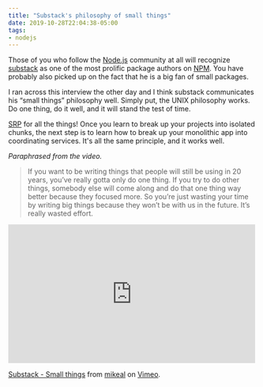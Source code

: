 ```yaml
---
title: "Substack's philosophy of small things"
date: 2019-10-28T22:04:38-05:00
tags:
- nodejs
---
```


<p>
  Those of you who follow the <a href='http://nodejs.org'>Node.js</a> community at all
  will recognize <a href='http://twitter.com/substack'>substack</a> as one of the most prolific
  package authors on <a href='https://npmjs.org/~substack'>NPM</a>.
  You have probably also picked up on the fact that he is a big fan of small packages.
</p>

<p>
  I ran across this interview the other day and I think substack communicates
  his &#8220;small things&#8221; philosophy well. Simply put,
  the UNIX philosophy works. Do one thing, do it well, and it will stand the test of time.
</p>

<p>
  <a href="https://en.wikipedia.org/wiki/Single_responsibility_principle">SRP</a> for all the things!
  Once you learn to break up your projects into isolated chunks, the next step is to learn how to
  break up your monolithic app into coordinating services. It's all the same principle, and it works well.
</p>

<p><em>Paraphrased from the video.</em></p>

<blockquote>
  <p>
    If you want to be writing things that people will still be using in 20 years,
    you&#8217;ve really gotta only do one thing. If you try to do other things, somebody else
    will come along and do that one thing way better because they focused more.
    So you&#8217;re just wasting your time by writing big things because they won&#8217;t be
    with us in the future. It&#8217;s really wasted effort.
  </p>
</blockquote>

<div>
  <iframe src="http://player.vimeo.com/video/56219478"
          width="500"
          height="281"
          frameborder="0"
          webkitAllowFullScreen="webkitAllowFullScreen"
          mozallowfullscreen="mozallowfullscreen"
          allowFullScreen="allowFullScreen"></iframe>
  <p>
    <a href="http://vimeo.com/56219478">Substack - Small things</a>
    from <a href="http://vimeo.com/mikeal">mikeal</a>
    on <a href="http://vimeo.com">Vimeo</a>.
  </p>
</div>
